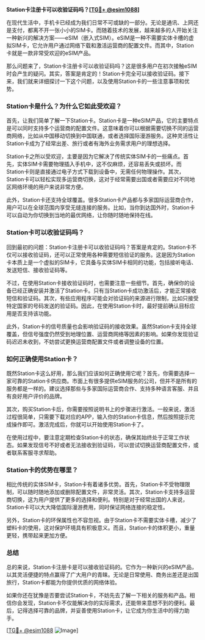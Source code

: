**Station卡注册卡可以收验证码吗？[[TG💪+ @esim1088](https://t.me/s/esim1088)]**

在现代生活中，手机卡已经成为我们日常不可或缺的一部分。无论是通讯、上网还是支付，都离不开一张小小的SIM卡。而随着技术的发展，越来越多的人开始关注一种新兴的解决方案——eSIM（嵌入式SIM）。eSIM是一种不需要实体卡槽的虚拟SIM卡，它允许用户通过网络下载和激活运营商的配置文件。而其中，Station卡就是一款非常受欢迎的eSIM产品。

那么问题来了，Station卡注册卡可以收验证码吗？这是很多用户在初次接触eSIM时会产生的疑问。其实，答案是肯定的！Station卡完全可以接收验证码。接下来，我们就来详细探讨一下这个问题，以及使用Station卡的一些注意事项和优势。

### **Station卡是什么？为什么它如此受欢迎？**

首先，让我们简单了解一下Station卡。Station卡是一种eSIM产品，它的主要特点是可以同时支持多个运营商的配置文件。这意味着你可以根据需要切换不同的运营商网络，比如从中国移动切换到中国联通，或者选择国际漫游服务。这种灵活性让Station卡成为了经常出差、旅行或者有海外业务需求用户的理想选择。

Station卡之所以受欢迎，主要是因为它解决了传统实体SIM卡的一些痛点。首先，实体SIM卡需要物理插入手机中，这不仅麻烦，还容易丢失或损坏。而Station卡则是直接通过电子方式下载到设备中，无需任何物理操作。其次，Station卡可以轻松实现多运营商切换，这对于经常需要出国或者需要应对不同地区网络环境的用户来说非常方便。

此外，Station卡还支持全球覆盖。很多Station卡产品都与多家国际运营商合作，用户可以在全球范围内享受无缝连接的服务。比如，当你到达国外时，Station卡可以自动为你切换到当地的最优网络，让你随时随地保持在线。

### **Station卡可以收验证码吗？**

回到最初的问题：Station卡注册卡可以收验证码吗？答案是肯定的。Station卡不仅可以接收验证码，还可以正常使用各种需要短信验证的服务。这是因为Station卡本质上是一个虚拟的SIM卡，它具备与实体SIM卡相同的功能，包括接听电话、发送短信、接收验证码等。

不过，在使用Station卡接收验证码时，也需要注意一些细节。首先，确保你的设备已经正确安装并激活了Station卡。只有当Station卡成功激活后，才能正常接收短信和验证码。其次，有些应用程序可能会对验证码的来源进行限制，比如只接受特定国家的号码发送的验证码。因此，在使用Station卡时，最好提前确认目标应用是否支持该功能。

此外，Station卡的信号质量也会影响验证码的接收效果。虽然Station卡支持全球覆盖，但信号强度仍然受到地理位置、运营商网络等因素的影响。如果你发现验证码迟迟未收到，不妨尝试更换运营商配置文件或者调整设备的位置。

### **如何正确使用Station卡？**

既然Station卡这么好用，那么我们应该如何正确使用它呢？首先，你需要选择一家可靠的Station卡供应商。市面上有很多提供eSIM服务的公司，但并不是所有的服务都是一样的。建议选择那些与多家国际运营商合作、支持多种语言客服、并且有良好用户评价的品牌。

其次，购买Station卡后，你需要按照说明书上的步骤进行激活。一般来说，激活过程很简单，只需要下载对应的APP，输入你的Station卡信息，然后按照提示完成操作即可。激活完成后，你就可以开始使用Station卡了。

在使用过程中，要注意定期检查Station卡的状态，确保其始终处于正常工作状态。如果发现信号不好或者无法接收到验证码，可以尝试切换运营商配置文件，或者联系客服寻求帮助。

### **Station卡的优势在哪里？**

相比传统的实体SIM卡，Station卡有着诸多优势。首先，Station卡不受物理限制，可以随时随地添加或删除配置文件，非常灵活。其次，Station卡支持多运营商切换，这为用户提供了更多的选择和便利。特别是对于经常出国的人来说，Station卡可以大大降低国际漫游费用，同时保证网络连接的稳定性。

另外，Station卡的环保属性也不容忽视。由于Station卡不需要实体卡槽，减少了塑料卡的使用，这对保护环境具有积极意义。而且，Station卡的体积更小，重量更轻，携带起来更加方便。

### **总结**

总的来说，Station卡注册卡是可以接收验证码的。它作为一种新兴的eSIM产品，以其灵活便捷的特点赢得了广大用户的青睐。无论是日常使用、商务出差还是出国旅行，Station卡都能为你提供优质的网络体验。

如果你还在犹豫是否要尝试Station卡，不妨先去了解一下相关的服务和产品。相信你会发现，Station卡不仅能解决你的实际需求，还能带来意想不到的便利。最后，记得选择可靠的品牌，并妥善使用Station卡，让它成为你生活中的得力助手。

[[TG💪+ @esim1088](https://t.me/s/esim1088) ![Image](https://i.postimg.cc/4NQfJmqS/Snipaste-2025-05-13-00-14-12.png)]